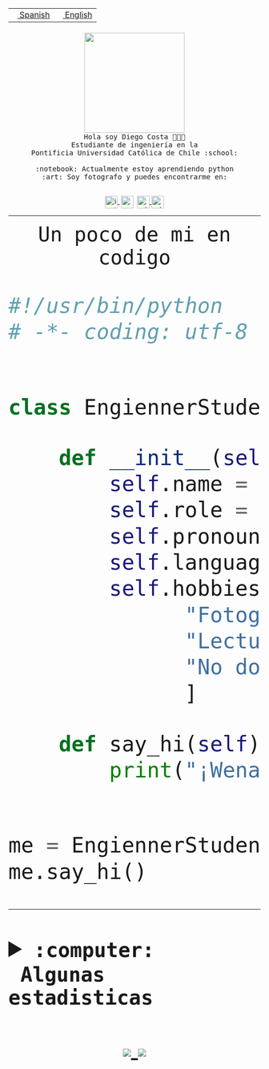 <table border="0"  align="right">
 <tr><td><a href="README.md"><img src="https://upload.wikimedia.org/wikipedia/commons/thumb/8/89/Bandera_de_Espa%C3%B1a.svg/1200px-Bandera_de_Espa%C3%B1a.svg.png" height="10"> Spanish</a></td>
 <td><a href="README.en.md"><img src="https://upload.wikimedia.org/wikipedia/commons/a/a4/Flag_of_the_United_States.svg" height="10"> English</a></td></tr>
</table><br><br><br>


<p align="center">
  <img src="https://github.com/diegocostares/diegocostares/blob/main/Images/aaa2.gif?raw=true" width="200px">
  <br><samp>
    Hola soy Diego Costa 👨🏻‍💻<br>
    Estudiante de ingeniería en la <br>
    Pontificia Universidad Católica de Chile :school:<br>
  <br>
    :notebook: Actualmente estoy aprendiendo python <br>
    :art: Soy fotografo y puedes encontrarme en: <br>
  <br></samp>
  
</p>

<p align="center">
   <a href="https://instagram.com/diegocosta_no" target="blank">
    <img 
    align="center" src="https://cdn.jsdelivr.net/npm/simple-icons@3.0.1/icons/instagram.svg" alt="instagram" height="25px" width="25px" />
  </a>
  <a style="border: 3px solid; color: white;"href="https://t.me/diegocosta_no" target="blank">
  <img
  align="center" alt="Telegram" width="25px" src="https://icons-for-free.com/iconfiles/png/512/Telegram-1324888767380505522.png" />
</a>
<a href="https://api.whatsapp.com/send?phone=56971897835&text=Hola!" target="blank">
  <img
  align="center" alt="wtsp" width="25px" src="https://img.icons8.com/pastel-glyph/2x/whatsapp--v2.png" />
</a>
<a href="https://www.linkedin.com/in/diego-costa-786249213/" target="blank">
  <img
  align="center" alt="wtsp" width="25px" src="https://img.icons8.com/metro/452/linkedin.png" />
</a>

  </a>
</p>

---


<p align="center"><font size="25"><samp>Un poco de mi en codigo</samp></front></p>


```python
#!/usr/bin/python
# -*- coding: utf-8 -*-


class EngiennerStudent:

    def __init__(self):
        self.name = "Diego Costa"
        self.role = "Estudiante"
        self.pronouns = "he/him"
        self.language_spoken = ["es_CL", "en_US"]
        self.hobbies = [
              "Fotografia",
              "Lectura",
              "No dormir",
              ]

    def say_hi(self):
        print("¡Wena mundo!")


me = EngiennerStudent()
me.say_hi()
```
---
<details>
  <summary><b><samp>:computer: &nbsp;Algunas estadisticas</samp></b></summary>
  <br/></p>

<!--START_SECTION:waka-->
![Code Time](http://img.shields.io/badge/Code%20Time-592%20hrs%2059%20mins-blue)

**Soy nocturno 🦉** 

```text
🌞 Mañana     7 commits      ░░░░░░░░░░░░░░░░░░░░░░░░░   1.63% 
🌆 Día        130 commits    ███████░░░░░░░░░░░░░░░░░░   30.23% 
🌃 Tarde      154 commits    █████████░░░░░░░░░░░░░░░░   35.81% 
🌙 Noche      139 commits    ████████░░░░░░░░░░░░░░░░░   32.33%

```
📅 **Soy más productivo los Miércoles** 

```text
Lunes        36 commits     ██░░░░░░░░░░░░░░░░░░░░░░░   8.37% 
Martes       43 commits     ██░░░░░░░░░░░░░░░░░░░░░░░   10.0% 
Miércoles    141 commits    ████████░░░░░░░░░░░░░░░░░   32.79% 
Jueves       60 commits     ███░░░░░░░░░░░░░░░░░░░░░░   13.95% 
Viernes      19 commits     █░░░░░░░░░░░░░░░░░░░░░░░░   4.42% 
Sábado       55 commits     ███░░░░░░░░░░░░░░░░░░░░░░   12.79% 
Domingo      76 commits     ████░░░░░░░░░░░░░░░░░░░░░   17.67%

```


📊 **Esta semana me dediqué a** 

```text
🐱‍💻 Proyectos: 
T3                       9 hrs 30 mins       ██████████░░░░░░░░░░░░░░░   42.97% 
BDD47y74                 4 hrs 38 mins       █████░░░░░░░░░░░░░░░░░░░░   20.96% 
SHAREGO-G54              2 hrs 34 mins       ███░░░░░░░░░░░░░░░░░░░░░░   11.65% 
G74_BDD                  1 hr 5 mins         █░░░░░░░░░░░░░░░░░░░░░░░░   4.92% 
AmbarAraus               39 mins             ░░░░░░░░░░░░░░░░░░░░░░░░░   2.99%

```


 Last Updated on 23/06/2022 22:23:16 UTC
<!--END_SECTION:waka-->
  
  

 <p align="center"> <img src="https://github-readme-stats.vercel.app/api?username=diegocostares&show_icons=true&theme=ayu-mirage" alt="abhisheknaiidu" /></p>
 
</details>

<p align=center>
  <a href="https://github.com/diegocostares">
    <img src="https://badges.pufler.dev/visits/diegocostares/diegocostares?style=flat-square&color=black&logo=github">
  </a>
  <a href="https://github.com/diegocostares?tab=repositories">
    <img src="https://badges.pufler.dev/repos/diegocostares?style=flat-square&color=black&logo=github">
  </a>
</p>
